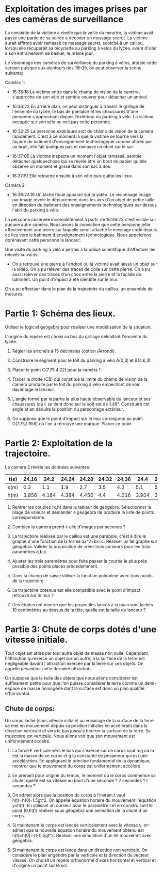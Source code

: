 Exploitation des images prises par des caméras de surveillance
=============================================================

La conjointe de la victime a révélé que la veille du meurtre, la victime avait passé une partie de sa soirée à décoder un message secret. La victime aurait affirmé avoir ramassé ce message secret, scotché à un caillou, lorsqu'elle récupérait sa bicyclette au parking à vélos du lycée, avant d'aller à son entraînement de basket, le même jour.

Le visionnage des caméras de surveillance du parking à vélos, atteste cette version puisque aux alentours des 16h35, on peut observer la scène suivante:

Caméra 1:

- 16:36:18 La victime entre dans le champ de vision de la caméra, s'approche de son vélo et semble oeuvrer pour détacher un antivol.

- 16:36:23 En arrière plan, on peut distinguer à travers le grillage de l'enceinte du lycée, le bas de pantalon et les chaussures d'une personne s'approchant depuis l'extérieur du parking à vélo. La victime occupée sur son vélo ne voit pas cette personne.

- 16:32:25 La personne extérieure sort du champ de vision de la caméra rapidement. C'est à ce moment là que la victime se tourne vers la façade du batiment d'enseignement technologique comme attirée par un bruit, elle fait quelques pas et ramasse un objet sur le sol.

- 16:37:05 La victime inspecte un moment l'objet ramassé, semble détacher quelquechose qui se révèle être un bout de papier qu'elle observe un moment et glisse dans son sac à dos.

- 16:37:51 Elle retourne ensuite à son vélo puis quitte les lieux.

Caméra 2:

- 16:36:24.16 Un tâche floue apparait sur la vidéo. Le visionnage image par image révèle le déplacement dans les airs d'un objet de petite taille en direction du batiment des enseignements technologiques par dessus l'abri du parking à vélo.

La personne observée incomplètement à partir de 16:36:23 n'est visible sur aucune autre caméra. Nous avons la conviction que cette personne jette effectivement une pierre sur laquelle serait attaché le message codé depuis ce lieu vers le batiment
d'enseignement technologique. Nous appelerons dorénavant cette personne le lanceur.

Une visite du parking à vélo a permis à la police scientifique d'effectuer les relevés suivants:

- On a retrouvé une pierre à l'endroit où la victime avait laissé un objet sur la vidéo. On a pu relever des traces de colle sur cette pierre. On a pu aussi relever des traces d'un choc entre la pierre et la facade du bâtiment. Un point d'impact a été identifié sur le mur.

On a pu effectuer dans le plan de la trajectoire du caillou, un ensemble de mesures.

Partie 1: Schéma des lieux.
========

Utiliser le logiciel [geogebra](https://www.geogebra.org/) pour réaliser une modélisation de la situation.

L'origine du repère est choisi au bas du grillage délimitant l'enceinte du lycée.

1. Régler les arrondis à 15 décimales (option /Arrondi).

1. Construire le segment pour le toit du parking à vélo A(0,3) et B(4.6,3).

1. Placer le point C(7.75,4.22) pour la caméra 1.

1. Tracer la droite (CB) qui constitue la limite du champ de vision de la caméra produite par le toit du parking à vélo empèchant de voir davantage le lanceur.

1. L'angle formé par la partie la plus haute observable du lanceur et ses chaussures (où il se tient donc sur le sol) est de 1.46°. Construire cet angle et en déduire la position du personnage extérieur.

1. On suppose que le point d'impact sur le mur correspond au point D(7.75,1.956) où l'on a retrouvé une marque. Placer ce point.

Partie 2: Exploitation de la trajectoire.
========

La caméra 2 révèle les données suivantes:

|t(s)|24.16|24.2|24.24|24.28|24.32|24.36|24.4|24.44|24.48|
|---|---|---|---|---|---|---|---|---|---|
|x(m)|0.3|1.1|1.9|2.7|3.5|4.3|5.1|5.9|6.7|
|h(m)|3.856|4.184|4.384|4.456|4.4|4.216|3.904|3.464|2.896|

1. Rentrer les couples (x,h) dans le tableur de geogebra. Sélectionner la plage de valeurs et demander à géogebra de produire la liste de points correspondante.

1. Combien la caméra prend-t-elle d'images par seconde ?

1. La trajectoire réalisée par le caillou est une parabole, c'est à dire le graphe d'une fonction de la forme ax^2+bx+c. Réaliser un tel graphe sur géogebra. Valider la proposition de créer trois curseurs pour les trois paramètres a,b,c.

1. Ajuster les trois paramètres pour faire passer la courbe le plus près possible des points placés précédemment.

1. Dans la champ de saisie utiliser la fonction polynôme avec trois points de la trajectoire.

1. La trajectoire obtenue est elle compatible avec le point d'impact retrouvé sur le mur ?

1. Des études ont montré que les projectiles lancés à la main sont lachés 10 centimètres au dessus de la tête, quelle est la taille du lanceur ?

<!-- -0.1x2+0.55x+3.7 (-2.3872,1.81715) -->

Partie 3: Chute de corps dotés d'une vitesse initiale.
=========

Tout objet est attiré par tout autre objet de masse non nulle. Cependant, l'attraction qu'exerce un objet sur un autre, à la surface de la terre est négligeable davant l'attraction exercée par la terre sur ces objets. On appelle pesanteur cette dernière attraction.

On suppose que la taille des objets que nous allons considérer est suffisament petite pour que l'on puisse considérer la terre comme un demi-espace de masse homogène dont la surface est donc un plan qualifié d'horizontal.

Chute de corps:
--------------

Un corps laché (sans vitesse initiale) au voisinage de la surface de la terre se met en mouvement depuis sa position initiales en accélérant dans la direction verticale et vers le bas jusqu'à heurter la surface de la terre. Sa trajectoire est verticale. Nous allons voir que son mouvement est uniformément accélré.

1. La force F verticale vers le bas qui s'exerce sur ce corps vaut mg où m est la masse de ce corps et g la constante de pesanteur qui est une accélération. En appliquant le principe fondamental de la dynamique, montrer que le mouvement du corps est uniformément accéléré.

2. En prenant pour origine du temps, le moment où le corps commence sa chute, quelle est sa vitesse au bout d'une seconde ? 2 secondes  ? t secondes ?

3. On admet alors que la position du corps à l'instant t vaut h(t)=h(0)-1.5gt^2. On appelle équation horaire du mouvement l'équation y=h(t). En utilisant un curseur pour le paramètre t et en construisant le point (0,h(t)) réaliser sous géogebra une animation de la chute d'un corps.

4. Si maintenant le corps est lancée verticalement avec la vitesse v, on admet que la nouvelle équation horaire du mouvement obtenu est h(t)=h(0)+vt-0.5gt^2.
Réaliser une simulation d'un tel mouvemnt avec géogebra.

5. Si maintenant le corps est lancé dans un direction non verticale. On considère le plan engendré par la verticale et la direction du vecteur vitesse. On choisit un repère orthonormé d'axes horizontal et vertical et d'origine un point sur le sol.
